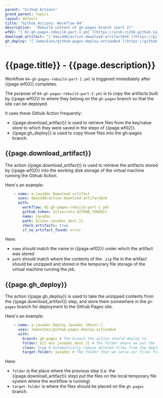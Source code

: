 ```yaml
---
parent: "Github Actions"
grand_parent: Topics
layout: default
title: "Github Actions: Workflow 04"
description:  "Rebuild content of gh-pages branch (part 2)"
wf02: "[`02-gh-pages-rebuild-part-1.yml`](https://ucsb-cs156.github.io/topics/github_actions/workflow_02.html)"
download_artifact: "[`dawidd6/action-download-artifact@v6`](https://github.com/dawidd6/action-download-artifact)"
gh_deploy: "[`JamesIves/github-pages-deploy-action@v4`](https://github.com/JamesIves/github-pages-deploy-action)"
---
```


# {{page.title}} - {{page.description}}

Workflow `04-gh-pages-rebuild-part-1.yml` is triggered immediately after {{page.wf02}} completes.

The purpose of `04-gh-pages-rebuild-part-2.yml` is to copy the artifacts built by {{page.wf02}} to where they belong on the `gh-pages` branch so that the site can be deployed.

It uses these Github Action frequently:
* {{page.download_artifact}} is used to retrieve files from the key/value store to which they were saved in the steps of {{page.wf02}}.
* {{page.gh_deploy}} is used to copy those files into the gh-pages branch.

## {{page.download_artifact}}

The action {{page.download_artifact}} is used to retrieve the artifacts stored by {{page.wf02}} into the working disk storage of the virtual machine running the Github Action.

Here's an example:

```yml
    - name: a-javadoc Download artifact
      uses: dawidd6/action-download-artifact@v6
      with:
        workflow: 02-gh-pages-rebuild-part-1.yml
        github_token: ${{secrets.GITHUB_TOKEN}}
        name: javadoc
        path: ${{env.javadoc_dest }}
        check_artifacts: true
        if_no_artifact_found: error
```

Here:
* `name` should match the name in {{page.wf02}} under which the artifact was stored
* `path` should match where the contents of the `.zip` file in the artifact should be unzipped and stored in the temporary file storage of the virtual machine running the job.  

## {{page.gh_deploy}}

The action {{page.gh_deploy}} is used to take the unzipped contents from the {{page.download_artifact}} step, and store them somewhere in the `gh-pages` branch
for deployment to the Github Pages site.

Here's an example:

```yml
    - name: a-javadoc Deploy Javadoc (Main) 🚀
      uses: JamesIves/github-pages-deploy-action@v4
      with:
        branch: gh-pages # The branch the action should deploy to.
        folder: ${{ env.javadoc_dest }} # The folder where we put the files
        clean: true # Automatically remove deleted files from the deploy branch
        target-folder: javadoc # The folder that we serve our files from
```

Here: 
* `folder` is the place where the previous step (i.e. the {{page.download_artifact}} step) put the files on the local temporary file system where the workflow is running)
* `target-folder` is where the files should be placed on the `gh-pages` branch.

